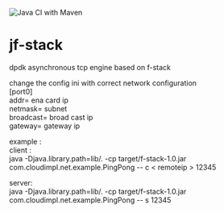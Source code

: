 ![Java CI with Maven](https://github.com/cloudimpl/jf-stack/workflows/Java%20CI%20with%20Maven/badge.svg)
# jf-stack
dpdk asynchronous tcp engine based on f-stack

change the config ini with correct network configuration <br>
[port0] <br>
addr= ena card ip <br>
netmask= subnet  <br>
broadcast= broad cast ip <br>
gateway= gateway ip<br>

example : <br>
client :<br>
      java -Djava.library.path=lib/. -cp target/f-stack-1.0.jar com.cloudimpl.net.example.PingPong -- c &lt; remoteip &gt; 12345 <br>

server: <br>
      java -Djava.library.path=lib/. -cp target/f-stack-1.0.jar com.cloudimpl.net.example.PingPong -- s 12345
